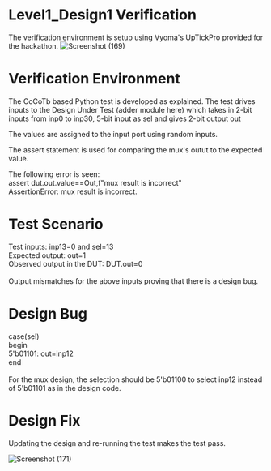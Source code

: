 # Level1_Design1 Verification
The verification environment is setup using Vyoma's UpTickPro provided for the hackathon.
![Screenshot (169)](https://user-images.githubusercontent.com/109639328/181598210-7c2f25d2-bfab-4882-91bb-725c76d53ecd.png)

# Verification Environment
The CoCoTb based Python test is developed as explained. The test drives inputs to the Design Under Test (adder module here) which takes in 2-bit inputs from inp0 to inp30, 5-bit input as sel and gives 2-bit output out

The values are assigned to the input port using random inputs.

The assert statement is used for comparing the mux's outut to the expected value.

The following error is seen:\
assert dut.out.value==Out,f"mux result is incorrect"\
AssertionError: mux result is incorrect.

# Test Scenario
Test inputs: inp13=0 and sel=13\
Expected output: out=1\
Observed output in the DUT: DUT.out=0\
\
Output mismatches for the above inputs proving that there is a design bug.

# Design Bug

case(sel)\
   begin \
   5'b01101: out=inp12\
   end\
   \
For the mux design, the selection should be 5'b01100 to select inp12 instead of 5'b01101 as in the design code.

# Design Fix

Updating the design and re-running the test makes the test pass.

![Screenshot (171)](https://user-images.githubusercontent.com/109639328/181598604-b0f79d4d-2c4c-4d86-abdc-5f05d613047a.png)
